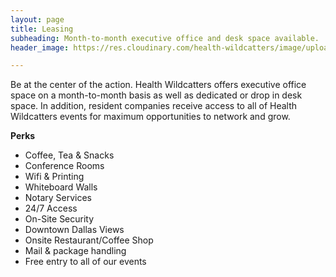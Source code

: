 ```yaml
---
layout: page
title: Leasing
subheading: Month-to-month executive office and desk space available.
header_image: https://res.cloudinary.com/health-wildcatters/image/upload/v1544135601/IMG_0081%20EDITED.jpg

---
```

Be at the center of the action. Health Wildcatters offers executive office space on a month-to-month basis as well as dedicated or drop in desk space. In addition, resident companies receive access to all of Health Wildcatters events for maximum opportunities to network and grow.

**Perks**

* Coffee, Tea & Snacks
* Conference Rooms
* Wifi & Printing
* Whiteboard Walls
* Notary Services
* 24/7 Access
* On-Site Security
* Downtown Dallas Views
* Onsite Restaurant/Coffee Shop
* Mail & package handling
* Free entry to all of our events